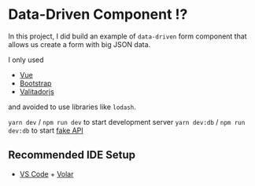 # Data-Driven Component ⁉

In this project, I did build an example of `data-driven` form component that allows us create a form with big JSON data.

I only used

<ul>
  <li><a href="https://vuejs.org">Vue</a></li>
  <li><a href="https://getbootstrap.com">Bootstrap</a></li>
  <li><a href="https://github.com/mikeerickson/validatorjs">Valitadorjs</a></li>
</ul>

 and avoided to use libraries like `lodash`.

 `yarn dev` / `npm run dev` to start development server
 `yarn dev:db` / `npm run dev:db` to start [fake API](https://github.com/typicode/json-server)

## Recommended IDE Setup

- [VS Code](https://code.visualstudio.com/) + [Volar](https://marketplace.visualstudio.com/items?itemName=Vue.volar)